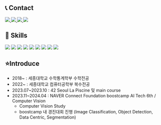 ## 📞 Contact
<div>
    <a href="mailto:guseob0701@naver.com">
        <img src="https://img.shields.io/badge/
        Naver Mail-03C75A?style=for-the-badge&logo=Naver&logoColor=white"> 
    </a>
    <a href="mailto:guseob0702@gmail.com">
        <img src="https://img.shields.io/badge/
        gmail-EA4335?style=for-the-badge&logo=gmail&logoColor=white"> 
    </a>
    <a href="http://qr.kakao.com/talk/WJonAmeg2toqg9Klj_j5icPS16I-">
        <img src="https://img.shields.io/badge/
        KakaoTalk-FFCD00?style=for-the-badge&logoColor=black&logo=KakaoTalk"> 
    </a>
    <a href="https://www.instagram.com/9._.sub9/">
        <img src="https://img.shields.io/badge/
        Instagram-E4405F?style=for-the-badge&logo=Instagram&logoColor=white"> 
    </a>
</div>

## 💪 Skills
<div>
    <img src="https://img.shields.io/badge/
        C-A8B9CC?style=for-the-badge&logo=C&logoColor=white">
    <img src="https://img.shields.io/badge/
        Python-3776AB?style=for-the-badge&logo=python&logoColor=white">
    <img src="https://img.shields.io/badge/
        numpy-013243?style=for-the-badge&logo=numpy&logoColor=white">
    <img src="https://img.shields.io/badge/
        pytorch-EE4C2C?style=for-the-badge&logo=pytorch&logoColor=white">
    <img src="https://img.shields.io/badge/
        fastapi-009688?style=for-the-badge&logo=fastapi&logoColor=white">
    <img src="https://img.shields.io/badge/
        mysql-4479A1?style=for-the-badge&logo=mysql&logoColor=white">
    <img src="https://img.shields.io/badge/
        linux-FCC624?style=for-the-badge&logo=linux&logoColor=white">
    <img src="https://img.shields.io/badge/
        docker-2496ED?style=for-the-badge&logo=docker&logoColor=white">
    <img src="https://img.shields.io/badge/
        git-F05032?style=for-the-badge&logo=git&logoColor=white">
</div>

## ⭐Introduce

- 2018~ : 세종대학교 수학통계학부 수학전공
- 2022~ : 세종대학교 컴퓨터공학부 복수전공
- 2023.07~2023.10 : 42 Seoul La Piscine 및 main course
- 2023.11~2024.04 : NAVER Connect Foundation boostcamp AI Tech 6th / Computer Vision
    - Computer Vision Study
    - boostcamp 내 경진대회 진행 (Image Classification, Object Detection, Data Centric, Segmentation)
